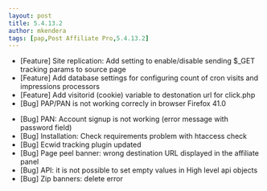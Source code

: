 ```yaml
---
layout: post
title: 5.4.13.2
author: mkendera
tags: [pap,Post Affiliate Pro,5.4.13.2]
---
```


- [Feature] Site replication: Add setting to enable/disable sending $_GET tracking params to source page
- [Feature] Add database settings for configuring count of cron visits and impressions processors
- [Feature] Add visitorid (cookie) variable to destonation url for click.php
- [Bug] PAP/PAN is not working correcly in browser Firefox 41.0 
 
<!--more-->

- [Bug] PAN: Account signup is not working (error message with password field)
- [Bug] Installation: Check requirements problem with htaccess check
- [Bug] Ecwid tracking plugin updated
- [Bug] Page peel banner: wrong destination URL displayed in the affiliate panel
- [Bug] API: it is not possible to set empty values in High level api objects
- [Bug] Zip banners: delete error
